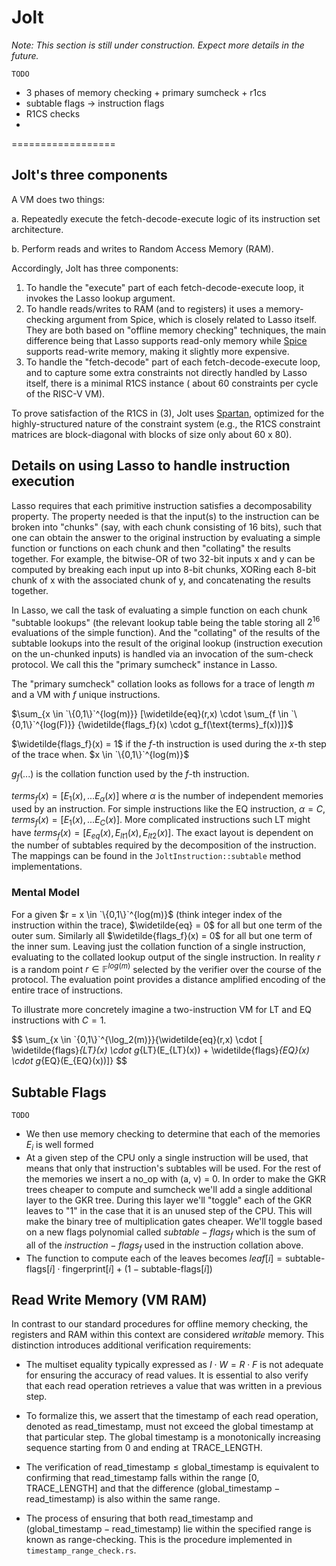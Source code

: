 # Jolt
*Note: This section is still under construction. Expect more details in the future.*

`TODO`
- 3 phases of memory checking + primary sumcheck + r1cs
- subtable flags -> instruction flags
- R1CS checks
- 
==================
## Jolt's three components

A VM does two things: 

a. Repeatedly execute the fetch-decode-execute logic of its instruction set architecture.

b. Perform reads and writes to Random Access Memory (RAM).

Accordingly, Jolt has three components: 

1. To handle the "execute" part of each fetch-decode-execute loop, it invokes the Lasso lookup argument.
2. To handle reads/writes to RAM (and to registers) it uses a memory-checking argument from Spice, which is closely related to Lasso itself. They are both based on "offline memory checking" techniques, the main difference being that Lasso supports read-only memory while [Spice](https://eprint.iacr.org/2018/907.pdf) supports read-write memory, making it slightly more expensive. 
3. To handle the "fetch-decode" part of each fetch-decode-execute loop, and to capture some extra constraints not directly handled by Lasso itself, there is a minimal R1CS instance ( about 60 constraints per cycle of the RISC-V VM). 

To prove satisfaction of the R1CS in (3), Jolt uses [Spartan](https://eprint.iacr.org/2019/550), optimized for the highly-structured nature of the constraint system (e.g., the R1CS constraint matrices are block-diagonal with blocks of size only about 60 x 80).


## Details on using Lasso to handle instruction execution

Lasso requires that each primitive instruction satisfies a decomposability property. 
The property needed is that the input(s) to the instruction can be broken into "chunks" (say, with each chunk
consisting of 16 bits), such that one can obtain the answer to the original instruction by
evaluating a simple function or functions on each chunk and then "collating" the results together.
For example, the bitwise-OR of two 32-bit inputs x and y can be computed by breaking each input up into 8-bit chunks, XORing 
each 8-bit chunk of x with the associated chunk of y, and concatenating the results together.

In Lasso, we call the task of evaluating a simple function on each chunk "subtable lookups" (the relevant lookup table
being the table storing all $2^{16}$ evaluations of the simple function). And the "collating" of 
the results of the subtable lookups into the result of the original lookup (instruction execution on the un-chunked inputs)
is handled via an invocation of the sum-check protocol. We call this the "primary sumcheck" instance in Lasso.

The "primary sumcheck" collation looks as follows for a trace of length $m$ and a VM with $f$ unique instructions.

$\sum_{x \in `\{0,1\}`^{log(m)}} [\widetilde{eq}(r,x) \cdot \sum_{f \in `\{0,1\}`^{log(F)}} {\widetilde{flags_f}(x) \cdot g_f(\text{terms}_f(x))]}$

$\widetilde{flags_f}(x) = 1$ if the $f$-th instruction is used during the $x$-th step of the trace when. $x \in `\{0,1\}`^{log(m)}$ 

$g_f(...)$ is the collation function used by the $f$-th instruction.

$terms_f(x) = [E_1(x), ... E_\alpha(x)]$ where $\alpha$ is the number of independent memories used by an instruction. For simple instructions like the EQ instruction, $\alpha = C$, $terms_f(x) = [E_1(x), ... E_C(x)]$. More complicated instructions such LT might have $terms_f(x) = [E_{eq}(x), E_{lt1}(x), E_{lt2}(x)]$. The exact layout is dependent on the number of subtables required by the decomposition of the instruction. The mappings can be found in the `JoltInstruction::subtable` method implementations.

### Mental Model
For a given $r = x \in `\{0,1\}`^{log(m)}$ (think integer index of the instruction within the trace), $\widetilde{eq} = 0$ for all but one term of the outer sum. Similarly all $\widetilde{flags_f}(x) = 0$ for all but one term of the inner sum. Leaving just the collation function of a single instruction, evaluating to the collated lookup output of the single instruction. In reality $r$ is a random point $r \in \mathbb{F}^{log(m)}$ selected by the verifier over the course of the protocol. The evaluation point provides a distance amplified encoding of the entire trace of instructions.


To illustrate more concretely imagine a two-instruction VM for LT and EQ instructions with $C=1$.

$$
\sum_{x \in \`\{0,1\\}`^{\log_2(m)}}{\widetilde{eq}(r,x) \cdot [ \widetilde{flags}_{LT}(x) \cdot g_{LT}(E_{LT}(x)) + \widetilde{flags}_{EQ}(x) \cdot g_{EQ}(E_{EQ}(x))]}
$$


## Subtable Flags
`TODO`
- We then use memory checking to determine that each of the memories $E_i$ is well formed
- At a given step of the CPU only a single instruction will be used, that means that only that instruction's subtables will be used. For the rest of the memories we insert a no_op with (a, v) = 0. In order to make the GKR trees cheaper to compute and sumcheck we'll add a single additional layer to the GKR tree. During this layer we'll "toggle" each of the GKR leaves to "1" in the case that it is an unused step of the CPU. This will make the binary tree of multiplication gates cheaper. We'll toggle based on a new flags polynomial called $subtable-flags_f$ which is the sum of all of the $instruction-flags_f$ used in the instruction collation above.
- The function to compute each of the leaves becomes $leaf[i] = \text{subtable-flags}[i] \cdot \text{fingerprint}[i] + (1 - \text{subtable-flags}[i])$


## Read Write Memory (VM RAM)

In contrast to our standard procedures for offline memory checking, the registers and RAM within this context are considered *writable* memory. This distinction introduces additional verification requirements:

- The multiset equality typically expressed as $I \cdot W = R \cdot F$ is not adequate for ensuring the accuracy of read values. It is essential to also verify that each read operation retrieves a value that was written in a previous step.

- To formalize this, we assert that the timestamp of each read operation, denoted as $\text{read\_timestamp}$, must not exceed the global timestamp at that particular step. The global timestamp is a monotonically increasing sequence starting from 0 and ending at $\text{TRACE\_LENGTH}$.

- The verification of $\text{read\_timestamp} \leq \text{global\_timestamp}$ is equivalent to confirming that $\text{read\_timestamp}$ falls within the range $[0, \text{TRACE\_LENGTH}]$ and that the difference $(\text{global\_timestamp} - \text{read\_timestamp})$ is also within the same range.

- The process of ensuring that both $\text{read\_timestamp}$ and $(\text{global\_timestamp} - \text{read\_timestamp})$ lie within the specified range is known as range-checking. This is the procedure implemented in `timestamp_range_check.rs`.
